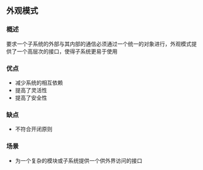 ## 外观模式

### 概述
要求一个子系统的外部与其内部的通信必须通过一个统一的对象进行，外观模式提供了一个高层次的接口，使得子系统更易于使用

### 优点
- 减少系统的相互依赖
- 提高了灵活性
- 提高了安全性

### 缺点
- 不符合开闭原则

### 场景
- 为一个复杂的模块或子系统提供一个供外界访问的接口